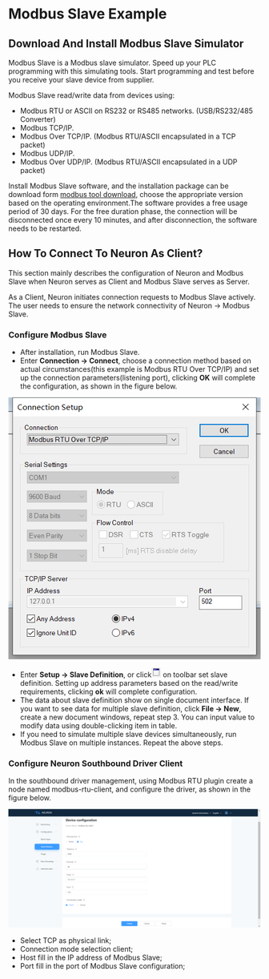 # Modbus Slave Example

## Download And Install Modbus Slave Simulator

Modbus Slave is a Modbus slave simulator. Speed up your PLC programming with this simulating tools. Start programming and test before you receive your slave device from supplier.

Modbus Slave read/write data from devices using:
* Modbus RTU or ASCII on RS232 or RS485 networks. (USB/RS232/485 Converter)
* Modbus TCP/IP.
* Modbus Over TCP/IP. (Modbus RTU/ASCII encapsulated in a TCP packet)
* Modbus UDP/IP.
* Modbus Over UDP/IP. (Modbus RTU/ASCII encapsulated in a UDP packet)

Install Modbus Slave software, and the installation package can be download form [modbus tool download](https://www.modbustools.com/download.html), choose the appropriate version based on the operating environment.The software provides a free usage period of 30 days. For the free duration phase, the connection will be disconnected once every 10 minutes, and after disconnection, the software needs to be restarted.

## How To Connect To Neuron As Client?

This section mainly describes the configuration of Neuron and Modbus Slave when Neuron serves as Client and Modbus Slave serves as Server.

As a Client, Neuron initiates connection requests to Modbus Slave actively. The user needs to ensure the network connectivity of Neuron -> Modbus Slave.

### Configure Modbus Slave

* After installation, run Modbus Slave.
* Enter **Connection -> Connect**, choose a connection method based on actual circumstances(this example is Modbus RTU Over TCP/IP) and set up the connection parameters(listening port), clicking **OK** will complete the configuration, as shown in the figure below.

![modbus-slave-rtu-connection-setup](./assets/modbus-slave-rtu-connection-setup.png)

* Enter **Setup -> Slave Definition**, or click![Slave Definition](./assets/mbpoll-definition-button.png) on toolbar set slave definition. Setting up address parameters based on the read/write requirements, clicking **ok** will complete configuration.
* The data about slave definition show on single document interface. If you want to see data for multiple slave definition, click **File -> New**, create a new document windows, repeat step 3. You can input value to modify data using double-clicking item in table.
* If you need to simulate multiple slave devices simultaneously, run Modbus Slave on multiple instances. Repeat the above steps.


### Configure Neuron Southbound Driver Client

In the southbound driver management, using Modbus RTU plugin create a node named modbus-rtu-client, and configure the driver, as shown in the figure below.

![neuron-rtu-client-config](./assets/neuron-rtu-client-config-en.png)

* Select TCP as physical link;
* Connection mode selection client;
* Host fill in the IP address of Modbus Slave;
* Port fill in the port of Modbus Slave configuration;